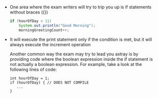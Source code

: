 * One area where the exam writers will try to trip you up is if statements without braces
  ({})
    ```java
    if (hourOfDay < 11)
        System.out.println("Good Morning");
        morningGreetingCount++;
    ```
  
* It will execute the print statement only if the condition is
  met, but it will always execute the increment operation

    Another common way the exam may try to lead you astray is by providing code where the
    boolean expression inside the if statement is not actually a boolean expression. For
    example, take a look at the following lines of code:
    ```
    int hourOfDay = 1;
    if (hourOfDay) { // DOES NOT COMPILE
       ...
    }
    ```